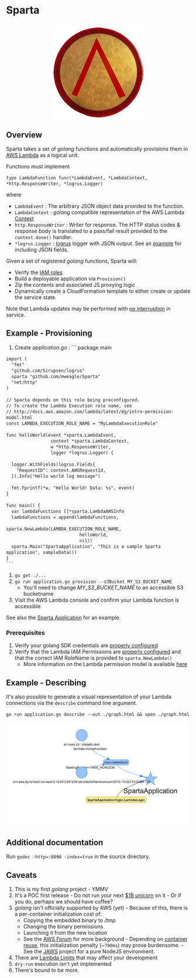 # Sparta <p align="center">

<div align="center"><img src="./SpartanShieldSmall.png" />
</div>

## Overview

Sparta takes a set of _golang_ functions and automatically provisions them in
[AWS Lambda](https://aws.amazon.com/lambda/) as a logical unit.

Functions must implement

    type LambdaFunction func(*LambdaEvent, *LambdaContext, *http.ResponseWriter, *logrus.Logger)

where

  * `LambdaEvent` :  The arbitrary JSON object data provided to the function.
  * `LambdaContext` : _golang_ compatible representation of the AWS Lambda [Context](http://docs.aws.amazon.com/lambda/latest/dg/nodejs-prog-model-context.html)
  * `http.ResponseWriter` : Writer for response. The HTTP status codes & response body is translated to a pass/fail result provided to the `context.done()` handler.
  * `*logrus.Logger` : [logrus](https://github.com/Sirupsen/logrus) logger with JSON output. See an [example](https://github.com/Sirupsen/logrus#example) for including JSON fields.

Given a set of registered _golang_ functions, Sparta will:

  * Verify the [IAM roles](http://docs.aws.amazon.com/lambda/latest/dg/intro-permission-model.html)
  * Build a deployable application via `Provision()`
  * Zip the contents and associated JS proxying logic
  * Dynamically create a CloudFormation template to either create or update the service state.

Note that Lambda updates may be performed with [no interruption](http://docs.aws.amazon.com/AWSCloudFormation/latest/UserGuide/aws-resource-lambda-function.html)
in service.


## Example - Provisioning

  1. Create _application.go_ :
    ```
    package main

    import (
      "fmt"
      "github.com/Sirupsen/logrus"
      sparta "github.com/mweagle/Sparta"
      "net/http"
    )

    // Sparta depends on this role being preconfigured.
    // To create the Lambda Execution role name, see
    // http://docs.aws.amazon.com/lambda/latest/dg/intro-permission-model.html
    const LAMBDA_EXECUTION_ROLE_NAME = "MyLambdaExecutionRole"

    func helloWorld(event *sparta.LambdaEvent,
                     context *sparta.LambdaContext,
                     w *http.ResponseWriter,
                     logger *logrus.Logger) {

      logger.WithFields(logrus.Fields{
        "RequestID": context.AWSRequestId,
      }).Info("Hello world log message")

      fmt.Fprintf(*w, "Hello World! Data: %s", event)
    }

    func main() {
      var lambdaFunctions []*sparta.LambdaAWSInfo
      lambdaFunctions = append(lambdaFunctions,
                                sparta.NewLambda(LAMBDA_EXECUTION_ROLE_NAME,
                                helloWorld,
                                nil))
      sparta.Main("SpartaApplication", "This is a sample Sparta application", sampleData())
    }
    ```
  1. `go get ./...`
  1. `go run application.go provision --s3Bucket MY_S3_BUCKET_NAME`
      - You'll need to change *MY_S3_BUCKET_NAME* to an accessible S3 bucketname
  1. Visit the AWS Lambda console and confirm your Lambda function is accessible

See also the [Sparta Application](https://github.com/mweagle/SpartaApplication) for
an example.

### Prerequisites

  1. Verify your golang SDK credentials are [properly configured](https://github.com/aws/aws-sdk-go/wiki/Getting-Started-Credentials)
  1. Verify that the Lambda IAM Permissions are [properly configured](http://docs.aws.amazon.com/lambda/latest/dg/intro-permission-model.html) and that the correct IAM RoleName is provided to `sparta.NewLambda()`
      - More information on the Lambda permission model is available [here](https://aws.amazon.com/blogs/compute/easy-authorization-of-aws-lambda-functions)

## Example - Describing

It's also possible to generate a visual representation of your Lambda connections
via the `describe` command line argument.

```
go run application.go describe --out ./graph.html && open ./graph.html
```

![Description Sample Output](./describe.jpg)

## Additional documentation

Run `godoc -http=:8090 -index=true` in the source directory.

## Caveats

  1. This is my first _golang_ project - YMMV
  1. It's a POC first release
    - Do not run your next [$1B unicorn](https://en.wikipedia.org/wiki/Unicorn_%28finance%29) on it
    - Or if you do, perhaps we should have coffee?
  1. _golang_ isn't officially supported by AWS (yet)
    - Because of this, there is a per-container initialization cost of:
        - Copying the embedded binary to _/tmp_
        - Changing the binary permissions
        - Launching it from the new location
        - See the [AWS Forum](https://forums.aws.amazon.com/message.jspa?messageID=583910) for more background
    - Depending on [container reuse](https://aws.amazon.com/blogs/compute/container-reuse-in-lambda/), this initialization penalty (~`700ms`) may prove burdensome.
    - See the [JAWS](https://github.com/jaws-framework/JAWS) project for a pure NodeJS environment.
  1. There are [Lambda Limits](http://docs.aws.amazon.com/lambda/latest/dg/limits.html) that may affect your development
  1. `dry-run` execution isn't yet implemented
  1. There's bound to be more.


